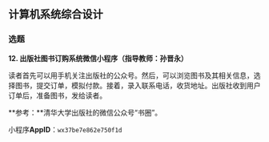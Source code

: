 ## 计算机系统综合设计

### 选题

**12. 出版社图书订购系统微信小程序（指导教师：孙晋永）**

读者首先可以用手机关注出版社的公众号。然后，可以浏览图书及其相关信息，选择图书，提交订单，模拟付款。接着，录入联系电话，收货地址。出版社收到用户订单后，准备图书，发给读者。

**参考：**清华大学出版社的微信公众号“书圈”。

小程序**AppID**：`wx37be7e862e750f1d`

